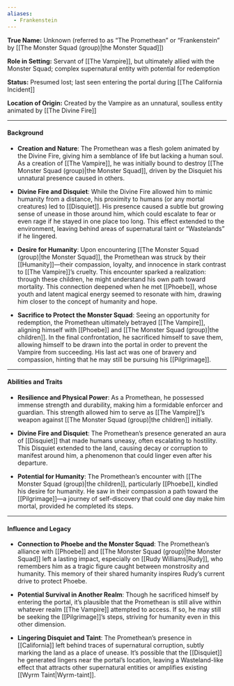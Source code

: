 ```yaml
---
aliases:
  - Frankenstein
---
```

**True Name:** Unknown (referred to as “The Promethean” or “Frankenstein” by [[The Monster Squad (group)|the Monster Squad]])

**Role in Setting:** Servant of [[The Vampire]], but ultimately allied with the Monster Squad; complex supernatural entity with potential for redemption

**Status:** Presumed lost; last seen entering the portal during [[The California Incident]]

**Location of Origin:** Created by the Vampire as an unnatural, soulless entity animated by [[The Divine Fire]]

---

#### **Background**

- **Creation and Nature**: The Promethean was a flesh golem animated by the Divine Fire, giving him a semblance of life but lacking a human soul. As a creation of [[The Vampire]], he was initially bound to destroy [[The Monster Squad (group)|the Monster Squad]], driven by the Disquiet his unnatural presence caused in others.
    
- **Divine Fire and Disquiet**: While the Divine Fire allowed him to mimic humanity from a distance, his proximity to humans (or any mortal creatures) led to [[Disquiet]]. His presence caused a subtle but growing sense of unease in those around him, which could escalate to fear or even rage if he stayed in one place too long. This effect extended to the environment, leaving behind areas of supernatural taint or “Wastelands” if he lingered.
    
- **Desire for Humanity**: Upon encountering [[The Monster Squad (group)|the Monster Squad]], the Promethean was struck by their [[Humanity]]—their compassion, loyalty, and innocence in stark contrast to [[The Vampire]]’s cruelty. This encounter sparked a realization: through these children, he might understand his own path toward mortality. This connection deepened when he met [[Phoebe]], whose youth and latent magical energy seemed to resonate with him, drawing him closer to the concept of humanity and hope.
    
- **Sacrifice to Protect the Monster Squad**: Seeing an opportunity for redemption, the Promethean ultimately betrayed [[The Vampire]], aligning himself with [[Phoebe]] and [[The Monster Squad (group)|the children]]. In the final confrontation, he sacrificed himself to save them, allowing himself to be drawn into the portal in order to prevent the Vampire from succeeding. His last act was one of bravery and compassion, hinting that he may still be pursuing his [[Pilgrimage]].
    

---

#### **Abilities and Traits**

- **Resilience and Physical Power**: As a Promethean, he possessed immense strength and durability, making him a formidable enforcer and guardian. This strength allowed him to serve as [[The Vampire]]’s weapon against [[The Monster Squad (group)|the children]] initially.
    
- **Divine Fire and Disquiet**: The Promethean’s presence generated an aura of [[Disquiet]] that made humans uneasy, often escalating to hostility. This Disquiet extended to the land, causing decay or corruption to manifest around him, a phenomenon that could linger even after his departure.
    
- **Potential for Humanity**: The Promethean’s encounter with [[The Monster Squad (group)|the children]], particularly [[Phoebe]], kindled his desire for humanity. He saw in their compassion a path toward the [[Pilgrimage]]—a journey of self-discovery that could one day make him mortal, provided he completed its steps.
    

---

#### **Influence and Legacy**

- **Connection to Phoebe and the Monster Squad**: The Promethean’s alliance with [[Phoebe]] and [[The Monster Squad (group)|the Monster Squad]] left a lasting impact, especially on [[Rudy Williams|Rudy]], who remembers him as a tragic figure caught between monstrosity and humanity. This memory of their shared humanity inspires Rudy’s current drive to protect Phoebe.
    
- **Potential Survival in Another Realm**: Though he sacrificed himself by entering the portal, it’s plausible that the Promethean is still alive within whatever realm [[The Vampire]] attempted to access. If so, he may still be seeking the [[Pilgrimage]]’s steps, striving for humanity even in this other dimension.
    
- **Lingering Disquiet and Taint**: The Promethean’s presence in [[California]] left behind traces of supernatural corruption, subtly marking the land as a place of unease. It’s possible that the [[Disquiet]] he generated lingers near the portal’s location, leaving a Wasteland-like effect that attracts other supernatural entities or amplifies existing [[Wyrm Taint|Wyrm-taint]].